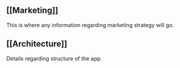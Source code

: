 ## [[Marketing]] 
This is where any information regarding marketing strategy will go.

## [[Architecture]]
Details regarding structure of the app.
